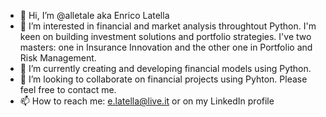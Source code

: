 - 👋 Hi, I’m @alletale aka Enrico Latella
- 👀 I’m interested in financial and market analysis throughtout Python. I'm keen on building investment solutions and portfolio strategies. I've two masters: one in Insurance Innovation and the other one in Portfolio and Risk Management.
- 🌱 I’m currently creating and developing financial models using Python.  
- 💞️ I’m looking to collaborate on financial projects using Pyhton. Please feel free to contact me. 
- 📫 How to reach me: e.latella@live.it or on my LinkedIn profile 

<!---
alletale/alletale is a ✨ special ✨ repository because its `README.md` (this file) appears on your GitHub profile.
You can click the Preview link to take a look at your changes.
--->
